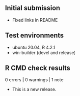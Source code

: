 ## Initial submission

* Fixed links in README

## Test environments
* ubuntu 20.04, R 4.2.1
* win-builder (devel and release)

## R CMD check results

0 errors | 0 warnings | 1 note

* This is a new release.
